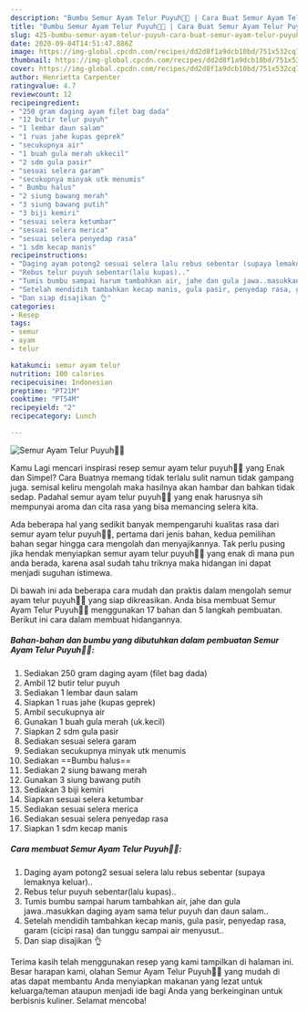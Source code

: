 ```yaml
---
description: "Bumbu Semur Ayam Telur Puyuh🐣🐣 | Cara Buat Semur Ayam Telur Puyuh🐣🐣 Yang Bisa Manjain Lidah"
title: "Bumbu Semur Ayam Telur Puyuh🐣🐣 | Cara Buat Semur Ayam Telur Puyuh🐣🐣 Yang Bisa Manjain Lidah"
slug: 425-bumbu-semur-ayam-telur-puyuh-cara-buat-semur-ayam-telur-puyuh-yang-bisa-manjain-lidah
date: 2020-09-04T14:51:47.886Z
image: https://img-global.cpcdn.com/recipes/dd2d8f1a9dcb10bd/751x532cq70/semur-ayam-telur-puyuh🐣🐣-foto-resep-utama.jpg
thumbnail: https://img-global.cpcdn.com/recipes/dd2d8f1a9dcb10bd/751x532cq70/semur-ayam-telur-puyuh🐣🐣-foto-resep-utama.jpg
cover: https://img-global.cpcdn.com/recipes/dd2d8f1a9dcb10bd/751x532cq70/semur-ayam-telur-puyuh🐣🐣-foto-resep-utama.jpg
author: Henrietta Carpenter
ratingvalue: 4.7
reviewcount: 12
recipeingredient:
- "250 gram daging ayam filet bag dada"
- "12 butir telur puyuh"
- "1 lembar daun salam"
- "1 ruas jahe kupas geprek"
- "secukupnya air"
- "1 buah gula merah ukkecil"
- "2 sdm gula pasir"
- "sesuai selera garam"
- "secukupnya minyak utk menumis"
- " Bumbu halus"
- "2 siung bawang merah"
- "3 siung bawang putih"
- "3 biji kemiri"
- "sesuai selera ketumbar"
- "sesuai selera merica"
- "sesuai selera penyedap rasa"
- "1 sdm kecap manis"
recipeinstructions:
- "Daging ayam potong2 sesuai selera lalu rebus sebentar (supaya lemaknya keluar).."
- "Rebus telur puyuh sebentar(lalu kupas).."
- "Tumis bumbu sampai harum tambahkan air, jahe dan gula jawa..masukkan daging ayam sama telur puyuh dan daun salam.."
- "Setelah mendidih tambahkan kecap manis, gula pasir, penyedap rasa, garam (cicipi rasa) dan tunggu sampai air menyusut.."
- "Dan siap disajikan 👌"
categories:
- Resep
tags:
- semur
- ayam
- telur

katakunci: semur ayam telur 
nutrition: 100 calories
recipecuisine: Indonesian
preptime: "PT21M"
cooktime: "PT54M"
recipeyield: "2"
recipecategory: Lunch

---
```



![Semur Ayam Telur Puyuh🐣🐣](https://img-global.cpcdn.com/recipes/dd2d8f1a9dcb10bd/751x532cq70/semur-ayam-telur-puyuh🐣🐣-foto-resep-utama.jpg)

Kamu Lagi mencari inspirasi resep semur ayam telur puyuh🐣🐣 yang Enak dan Simpel? Cara Buatnya memang tidak terlalu sulit namun tidak gampang juga. semisal keliru mengolah maka hasilnya akan hambar dan bahkan tidak sedap. Padahal semur ayam telur puyuh🐣🐣 yang enak harusnya sih mempunyai aroma dan cita rasa yang bisa memancing selera kita.



Ada beberapa hal yang sedikit banyak mempengaruhi kualitas rasa dari semur ayam telur puyuh🐣🐣, pertama dari jenis bahan, kedua pemilihan bahan segar hingga cara mengolah dan menyajikannya. Tak perlu pusing jika hendak menyiapkan semur ayam telur puyuh🐣🐣 yang enak di mana pun anda berada, karena asal sudah tahu triknya maka hidangan ini dapat menjadi suguhan istimewa.


Di bawah ini ada beberapa cara mudah dan praktis dalam mengolah semur ayam telur puyuh🐣🐣 yang siap dikreasikan. Anda bisa membuat Semur Ayam Telur Puyuh🐣🐣 menggunakan 17 bahan dan 5 langkah pembuatan. Berikut ini cara dalam membuat hidangannya.

<!--inarticleads1-->

##### Bahan-bahan dan bumbu yang dibutuhkan dalam pembuatan Semur Ayam Telur Puyuh🐣🐣:

1. Sediakan 250 gram daging ayam (filet bag dada)
1. Ambil 12 butir telur puyuh
1. Sediakan 1 lembar daun salam
1. Siapkan 1 ruas jahe (kupas geprek)
1. Ambil secukupnya air
1. Gunakan 1 buah gula merah (uk.kecil)
1. Siapkan 2 sdm gula pasir
1. Sediakan sesuai selera garam
1. Sediakan secukupnya minyak utk menumis
1. Sediakan  ==Bumbu halus==
1. Sediakan 2 siung bawang merah
1. Gunakan 3 siung bawang putih
1. Sediakan 3 biji kemiri
1. Siapkan sesuai selera ketumbar
1. Sediakan sesuai selera merica
1. Sediakan sesuai selera penyedap rasa
1. Siapkan 1 sdm kecap manis




<!--inarticleads2-->

##### Cara membuat Semur Ayam Telur Puyuh🐣🐣:

1. Daging ayam potong2 sesuai selera lalu rebus sebentar (supaya lemaknya keluar)..
1. Rebus telur puyuh sebentar(lalu kupas)..
1. Tumis bumbu sampai harum tambahkan air, jahe dan gula jawa..masukkan daging ayam sama telur puyuh dan daun salam..
1. Setelah mendidih tambahkan kecap manis, gula pasir, penyedap rasa, garam (cicipi rasa) dan tunggu sampai air menyusut..
1. Dan siap disajikan 👌




Terima kasih telah menggunakan resep yang kami tampilkan di halaman ini. Besar harapan kami, olahan Semur Ayam Telur Puyuh🐣🐣 yang mudah di atas dapat membantu Anda menyiapkan makanan yang lezat untuk keluarga/teman ataupun menjadi ide bagi Anda yang berkeinginan untuk berbisnis kuliner. Selamat mencoba!
